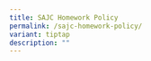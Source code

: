 ```yaml
---
title: SAJC Homework Policy
permalink: /sajc-homework-policy/
variant: tiptap
description: ""
---
```

